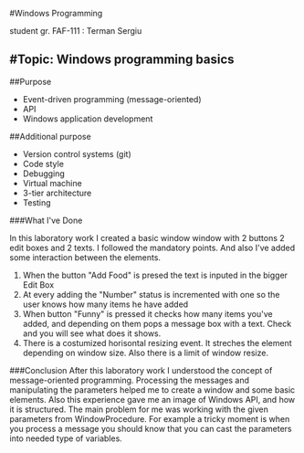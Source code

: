 #Windows Programming

student gr. FAF-111 : Terman Sergiu

#Topic: Windows programming basics
-------------------------------
##Purpose
- Event-driven programming (message-oriented)
- API
- Windows application development

##Additional purpose

- Version control systems (git)
- Code style
- Debugging
- Virtual machine
- 3-tier architecture
- Testing

###What I've Done

In this laboratory work I created a basic window window with 2 buttons 2 edit boxes and 2 texts. I followed the mandatory points. And also I've added some interaction between the elements.

1. When the button "Add Food" is presed the text is inputed in the bigger Edit Box
2. At every adding the "Number" status is incremented with one so the user knows how many items he have added
3. When button "Funny" is pressed it checks how many items you've added, and depending on them pops a message box with a text. Check and you will see what does it shows.
4. There is a costumized horisontal resizing event. It streches the element depending on window size. Also there is a limit of window resize.

###Conclusion
After this laboratory work I understood the concept of message-oriented programming. Processing the messages and manipulating the parameters helped me to create a window and some basic elements. Also this experience gave me an image of Windows API, and how it is structured. The main problem for me was working with the given parameters from WindowProcedure. For example a tricky moment is when you process a message you should know that you can cast the parameters into needed type of variables.
